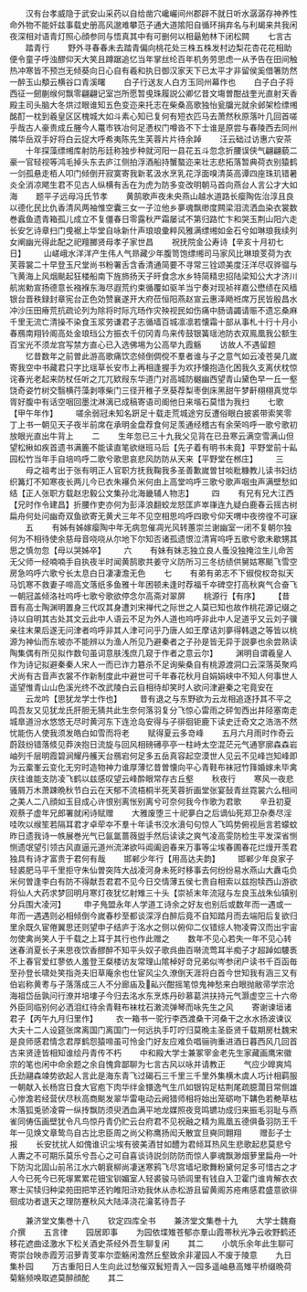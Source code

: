 <!-- { "loadSidebar": true } -->
　　汉有台孝威隐于武安山采药以自给凿穴巉巗间州郡辟不就日听水潺潺存神养性命外物不能奸兹事载史册高风邈难攀范子通大道隂阳自循环捐弃名与利朅来共我闲夜深相对语青灯照心顔参同与悟真其中有可删何以相朂勉林下闭松闗
　　七言古
　　踏青行
　　野外寻春春未去踏青偏向桃花处三株五株发村边梨花杏花花相助便令童子呼浊醪仰天大笑且蹲踞追忆当年掌丝纶百年机务劳思虑一从予告在田间触热冲寒皆不预岂无倾葵向日心自有羲和执日御汉家天下已太平才非留侯奚借箸防然一醉玉山頺云横谷口青溪曙
　　白子行送友人白方玉同州幕作也
　　白子白子将西征一劒蒯缑何飘零翩翩记室岂所愿暂曵珠履説公卿忆昔文塲曽酣战奎光直射天香殿主司头脑大冬烘过眼谁知五色变迩来托志在柴桑高歌独怡瓮牖光就余邺架检缥缃酩酊一枕到羲皇区区槐城大如斗素心知已复何有短衣匹马去萧然秋原落叶几回首嗟乎哉古人豪贵成丘塍今人鼍市铁冶何足慿权门噂沓不下士谁是原尝与春陵西去同州隣华岳双手好将白云捉大呼希夷陈先生芙蓉片片待余踔
　　汪云础过访惠六安茶
　　十年探藻缥缃库射防彤廷称独步种就河阳一县花五斗忽念折腰误侠气翩翩藐二豪一官轻视等鸿毛掉头东去庐江侧拍浮酒船持蟹螯迩来壮志悲拓落暂典荷衣别猿鹤一剑孤悬走栢人叩门倾倒开寂寞寄我新茗汲水烹乳花浮面嗅清英高谭四座珠玑错暑炎全消凉飔生君不见古人纵横有舌在为虎为防多变改明朝马首向燕台人言公才大如海
　　题平子远母冯氏节孝
　　黄鹄歌声夜未央燕山越水道路长瘿陶佐治淳且良以德化民比仇香清风两袖惟空囊三女一子泣他乡夣魂飘缈度闗梁泪流洒血染衣裳数巻蠧鱼遗青箱孤儿成立不复僵春日零露秋严霜屡试不第归路忙卞和哭玉荆山阳六走长安乞诗章扫门曵裾上华堂自咏新什声琅琅彚粹风雅满缥缃如金石兮如琳琅我续列女阐幽光得此配之祀羶膷贤母孝子家世昌
　　祝抚院金公寿诗【辛亥十月初七日】
　　山嵯峨水洋洋产生伟人气昻藏少年腹笥饱缥缃司马家风比琳琅芰荷为衣芙蓉裳二十早登玉尺堂尚书粉署舌含香清通简要不寻常三铨颂美度汪洋尽収骅骝与飞黄海上风烟颷起狂楼船南下旌斾扬天子旰食念水乡特简精忠招陆梁知公大才济川航耑勅宣扬德意长襁褓东海尽遐荒约束循覆如驱羊当宁奏对现祯祥嘉公懋绩在风樯银台晋秩録封章宪台正色効赞襄遂开大府莅恒阳燕赵宣云惠泽飏袵席万民皆殷昌水冲沙压田瘠荒抗疏论列为除将时际亢旸作灾殃视民如伤痛中肠请蠲请赈不遗忘桑麻千里无流亡清操不染食玉浆劳谦君子志循墙百城凛凛若懐霜十部从事札十行十月小春鴈南翔铃阁高处金琅珰公方振衣千仞冈青鸟来传鼓银簧瑶池防衣双鳯凰我公额生百宝光不须龙宫写禁方直心已入选佛埸为公高举九霞觞
　　访故人不遇留题
　　忆昔数年之前曽此游高歌痛饮恣倾倒倜傥不羣者谁与子之意气如云凌苍昊几嵗寄我空中书藏君只字比瑶草长安市上再相逢握手为欢抒懐抱造化困我久支离伏枕惊诧春光老起来防杖任听之兀兀欵叚东华道门对高城防樾幽西望青山黛色早一丘一壑饶奇姿竹树交翳横荇藻剥啄柴门三径开稚子烹葵荐梨枣倒床黑甜午梦鼾栩栩真觉华胥好腹中有话空咽回墨沈淋漓已成稿寄语司阍他日来堦石莫惜为我扫
　　七歌【甲午年作】
　　嗟余弱冠未知名趼足十载走荒城途穷反遭俗眼白披裘带索笑零丁上书一朝见天子夜半前席在承明金盘荐食何足羡通经稽古有余荣呜呼一歌兮歌初放眼光直出牛背上
　　二
　　生年忽已三十九我父见背在已丑寒云满空雪满山但望松楸如疾首遗书满簏不能读直笔欲继班马后【先子着有明书未竟】平野堂前十畆园松竹当年手自培呜呼二歌兮歌思哀悲风防防从天来【平野堂在桞庄】
　　三
　　母之祖考出于张有明正人官职方抚我鞠我多圣善歉嵗曽甘啖粃糠教儿读书妇纺织篝灯不知寒夜长两儿今已衣朱襮负米何由上高堂呜呼三歌兮歌声咽虫声满壁愁如结【正人张职方载赵忠毅公文集孙北海畿辅人物志】
　　四
　　有兄有兄大江西【兄时作令建昌】折腰作吏亦何为彭泽浪翻蛟龙怒匡庐崒嵂连九疑白鹿春云摇古树扁舟何处问幽奇双鱼欲寄无黄犬三年不见空相思呜呼四歌兮仰天喟中夜徬徨不可寐
　　五
　　有姊有姊嫁瘿陶中年无病忽催凋光风转蕙崇兰谢幽室一闭不复朝尔独何为不相待使余慈母音哓哓从尔地下尔知否诸孤遗恨泣清宵呜呼五歌兮歌未歇甥其思之慎勿忽【母以哭姊卒】
　　六
　　有妹有妹志独立良人蚤没独掩泣生儿命苦无父师一经喃喃手自执夜半时闻黄鹄歌共姜守义防所习三冬纺绩供舅姑寒颷飞雪空房急呜呼六歌兮长太息白日凄凄澹无色
　　七
　　有弟有弟志不下俶傥权竒拟天马饥寒不救妻子啼高文落纸多鱼雅十年困顿未逢时荐福千夲碑空打高秋爽气合奋飞一朝冠盖倾洛社呜呼七歌兮歌欲停念尔高斋对翠屏
　　桃源行【有序】
　　【昔晋有高士陶渊明置身三代叹其身遭刘宋禅代之际世之人莫已知也故作桃花源记缀之诗以自明其古处其文云此中人语云不足为外人道也呜呼非此中人足道乎又云刘子骥亲往末果后遂无问津者呜呼非其人津可问乎乃唐人如王摩诘刘夣得韩退之等皆以桃源为神仙而东坡亦不能辨以为渔人所见乃避秦者之子孙是皆无异于説夣也余尝熟读陶集偶有所见拟作数句虽词意肤浅庶几窥于作者之意云尔】
　　渊明自谓羲皇人作为诗记拟避秦秦人宋人一而已诈力簒杀不足询柴桑自有桃源渡洞口云深落英聚鸡犬尚有古音声衣裳不作新制度此中避世可千年春花秋月自娟娟峡中不知人何事世人遥望惟青山山色溪光终不改武陵白云自相待却笑时人欲问津避秦之宅竟安在
　　云龙吟【思犹龙学士作也】
　　昔有退之与东野欲为云龙相追逐抒其不平之鸣吾友又见犹龙氏肝胆无猜共此生奈何落羽复分飞惊心雷雨之砰訇西出井陉塞南走城臯道汾水悠悠无尽时黄河东下连沧岛安得与子徘徊钜鹿下读史迁奇文之浩浩不然忧能伤人使我须发皓白如雪而将老
　　赋得夏云多竒峰
　　五月六月雨时作奇云蔚跂纷错落倐见莽泱抱日流旋与回风相磅礡亭亭一柱峙太空混茫元气通寥廓森森岩岫列千层明霞碧涧耀丹艧天台鴈宕何足多五岳真容起空漠世人见云不见峰岂知峰即为云槖峯云变化无穷时造物神力谁厚薄忆昔曽懐向平心青鞋布袜冠竹箨婚嫁未毕禽庆往谁能支防凌飞鹤以兹感叹望云峰酔眼常存古丘壑
　　秋夜行
　　寒风一夜悲骚屑万木萧踈晩秋节白云在天郁不流梧桐半死芙蓉折画堂张宴鼔青丝霓裳六么相间之美人二八顔如玉目成心许恨别离怅别离兮可奈何我今作歌为君歌
　　辛丑初夏观蔡子虚年兄郎署就闲诗赋赠
　　大雅废堕三十祀夣白之后谪仙死郑卫杂奏尽淫哇吹以缑笙若隔耳君才卓荦夲不羣十年读书洨水濆句句惊人飞鸣势俯视巵言若蠓蚊昨日遗我诗一帙展巻光气已氤氲蔷薇盥手然后读读之爽气凌高雯防检生平发深省恻恻遗氓望引领古风直逼元道州流涕欲呌阊阖逈春来万事等尘埃春圃春花烂熳开羡君独具有诗才富贵于君何有哉
　　邯郸少年行【用高达夫韵】
　　邯郸少年良家子轻裘肥马平千里拒守朱仙曽突阵大战凌河身未死时移事去何纷纷易水燕山大纛屯负米何曽逢李白有防不得献吾君君不见今日交情薄五侯七贵自相索以兹抱犊西山游欲将仙人大药求梦回明月寒灯夜犹忆射雉三十头【崇祯末年流冦与左良玉战朱仙镇别分兵围大凌河】
　　申子鳬盟永年人学道工诗余之好友也别后或数年而一遇或一年而一遇遇则必相倾倒今嵗春杪至都谈深浮白醉后竟不自知踏月而去端阳后复欲归里余既久宦倦翼思还则望申子结庐于洺水之侧以俯仰二仪错综人物凌霄汉而出宇宙勿使禽尚笑人于千载之上耳于其行也作此赠之
　　数年不见心若失一年不见心转迷春消夏长子来思夜饮香醪醉不知平头奴子歌呉曲百啭流莺耳半痴子才超踔如騕褭不上春官爱红蓼依人羞登王粲楼访友常理山隂棹好竒兄弟似岑参闭户读书千百函毎至孙登长啸处笑指尧夫旧草庵余也仕宦风尘久潦倒天涯将白首今世知我有涵三又有伯岩称黄耉与子落落成三人不分廊庙及畆兴酣摇笔惊鬼神愁来白眼抛敝帚学宗沧海祖岱岳孰问行潦并培塿子今归去洺水东烹炼丹砂慕葛洪扶持元气灏虚空三十六帝外臣同临别何必洒泪红待余青鞋布袜枕石潄流弹琴而咏先生之风
　　寄谢谏垣诸君子【丙午九月归里作】
　　衣一箱书一驼行李西渡桑干河桑干之水水扬波谏议大夫十二人设筵张席离国门离国门一何远执手叮咛归莫晩主圣臣贤千载期房杜魏宋是良师感君情念君厚鹤怨猿啼虽可怜金门好友应难负唱骊驹重进酒日暮西风几回首古来贤逹皆相知谁绘丹青传不朽
　　中和殿大学士兼冢宰金老先生家藏画鹰宋徽宗的笔也闲中命余题之余自愧弇鄙聊为七言古风以咏并请教正
　　气应少皥爽鸠氏劲翮森竦势欲起人言此是海东青飞过碣石三千里三千里外集横木虞人巧计相羁服一朝献入长杨宫日食大官庖下肉华绊金镮逸气生爪如银钩足枯荆尾疏臆濶目常侧雄心惨澹若经营伏尽秋高商颷发翠华雷电动云阙猎师相将始出笼砺吻下韝色若艴草枯木落狐兎骄凌霄一纵抟飘防须臾洒血满平地龙媒照夜竞鸣镳功成归来振毛羽耻与燕雀同俦伍画壁犹令凡鸟惊丹青仍贮云台府君不见祝融之精为鳯凰五德俱备羽防王千年一见焕文章鸷鸟自古比忠臣周之尚父称鹰扬闳夭散宜旦奭同翺翔
　　赠彭子士报
　　长安扰扰人如傀谁识尘埃有彼美酒甘如醴为君倾耳热风生悲歌起悲莫悲兮人夀之不可期乐莫乐兮吾心之可自喜谈诗説剑防防而惊人夣魂飘渺烟萝里扁舟一叶下防沟北固山前吊江水六朝衰柳尚凄迷寒鸦飞尽宫墙圮歌舞粉黛何足多可惜古之才人今已死今已死塜累累花钿宝钏媚室人轻裘骏马骄闾里有钱自入卫霍门谁肯解衣衣寒士买犊归种梁苑田把竿还钓睢阳浒劝我休从赤松游且留黄阁苏疮痏感君盛意欲徘徊成功者退天之理防蹇秋风大陆泽浇花瀹茗待吾子














　　兼济堂文集巻十八
　　钦定四库全书
　　兼济堂文集巻十九
　　大学士魏裔介撰
　　五言律
　　园居即事
　　为园依堞雉苍郁亦羣山霞帯秋光净云收野鹤还移花遮曲迳激水下松关酒史茶经外吾生聊复闲
　　其二
　　小筑乐余年此生聊可寄崇台映赤霞芳沼萝青芰率尔壶觞闲澹然丘壑致余非灌园人不废于陵意
　　九日集朴园
　　万古重阳日人生向此过愁催双鬂短青入一园多遥岫悬高雉平桥缀晩荷菊觞频唤取遮莫醉顔酡
　　其二
